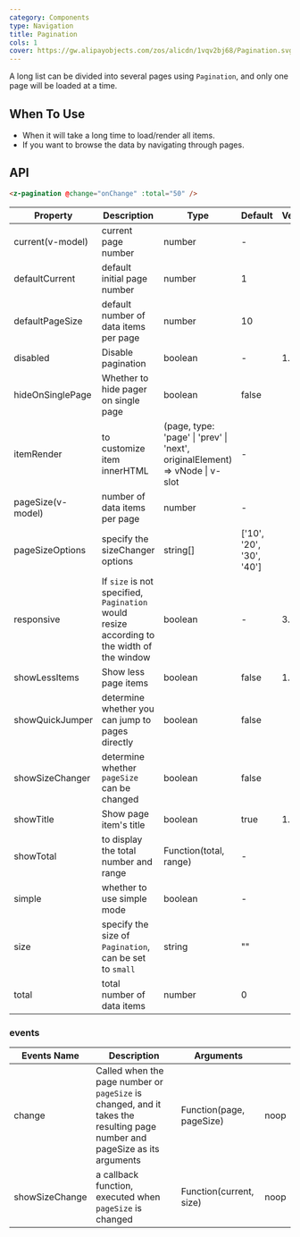 ```yaml
---
category: Components
type: Navigation
title: Pagination
cols: 1
cover: https://gw.alipayobjects.com/zos/alicdn/1vqv2bj68/Pagination.svg
---
```


A long list can be divided into several pages using `Pagination`, and only one page will be loaded at a time.

## When To Use

- When it will take a long time to load/render all items.
- If you want to browse the data by navigating through pages.

## API

```html
<z-pagination @change="onChange" :total="50" />
```

| Property | Description | Type | Default | Version |
| --- | --- | --- | --- | --- |
| current(v-model) | current page number | number | - |  |
| defaultCurrent | default initial page number | number | 1 |  |
| defaultPageSize | default number of data items per page | number | 10 |  |
| disabled | Disable pagination | boolean | - | 1.5.0 |
| hideOnSinglePage | Whether to hide pager on single page | boolean | false |  |
| itemRender | to customize item innerHTML | (page, type: 'page' \| 'prev' \| 'next', originalElement) => vNode \| v-slot | - |  |
| pageSize(v-model) | number of data items per page | number | - |  |
| pageSizeOptions | specify the sizeChanger options | string\[] | \['10', '20', '30', '40'] |  |
| responsive | If `size` is not specified, `Pagination` would resize according to the width of the window | boolean | - | 3.1 |
| showLessItems | Show less page items | boolean | false | 1.5.0 |
| showQuickJumper | determine whether you can jump to pages directly | boolean | false |  |
| showSizeChanger | determine whether `pageSize` can be changed | boolean | false |  |
| showTitle | Show page item's title | boolean | true | 1.5.0 |
| showTotal | to display the total number and range | Function(total, range) | - |  |
| simple | whether to use simple mode | boolean | - |  |
| size | specify the size of `Pagination`, can be set to `small` | string | "" |  |
| total | total number of data items | number | 0 |  |

### events

| Events Name | Description | Arguments |  |
| --- | --- | --- | --- |
| change | Called when the page number or `pageSize` is changed, and it takes the resulting page number and pageSize as its arguments | Function(page, pageSize) | noop |
| showSizeChange | a callback function, executed when `pageSize` is changed | Function(current, size) | noop |
